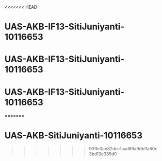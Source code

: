 <<<<<<< HEAD
# UAS-AKB-IF13-SitiJuniyanti-10116653
# UAS-AKB-IF13-SitiJuniyanti-10116653
# UAS-AKB-IF13-SitiJuniyanti-10116653
=======
# UAS-AKB-SitiJuniyanti-10116653
>>>>>>> 93ffe0ae82dcc1aad89a9dbffa80c3bd13c335d0

